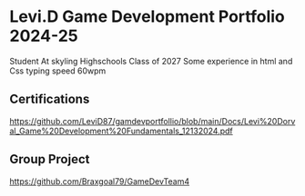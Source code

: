 # Levi.D Game Development Portfolio 2024-25
Student At skyling Highschools Class of 2027
Some experience in html and Css
typing speed 60wpm

## Certifications
https://github.com/LeviD87/gamdevportfollio/blob/main/Docs/Levi%20Dorval_Game%20Development%20Fundamentals_12132024.pdf


## Group Project
https://github.com/Braxgoal79/GameDevTeam4


